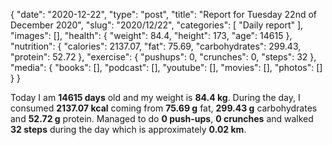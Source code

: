 {
    "date": "2020-12-22",
    "type": "post",
    "title": "Report for Tuesday 22nd of December 2020",
    "slug": "2020\/12\/22",
    "categories": [
        "Daily report"
    ],
    "images": [],
    "health": {
        "weight": 84.4,
        "height": 173,
        "age": 14615
    },
    "nutrition": {
        "calories": 2137.07,
        "fat": 75.69,
        "carbohydrates": 299.43,
        "protein": 52.72
    },
    "exercise": {
        "pushups": 0,
        "crunches": 0,
        "steps": 32
    },
    "media": {
        "books": [],
        "podcast": [],
        "youtube": [],
        "movies": [],
        "photos": []
    }
}

Today I am <strong>14615 days</strong> old and my weight is <strong>84.4 kg</strong>. During the day, I consumed <strong>2137.07 kcal</strong> coming from <strong>75.69 g</strong> fat, <strong>299.43 g</strong> carbohydrates and <strong>52.72 g</strong> protein. Managed to do <strong>0 push-ups</strong>, <strong>0 crunches</strong> and walked <strong>32 steps</strong> during the day which is approximately <strong>0.02 km</strong>.
